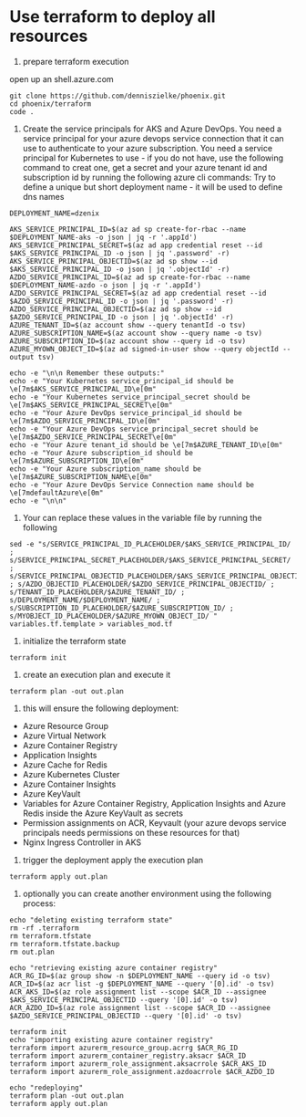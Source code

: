 # Use terraform to deploy all resources

1. prepare terraform execution

open up an shell.azure.com

```
git clone https://github.com/denniszielke/phoenix.git
cd phoenix/terraform
code .
```

1. Create the service principals for AKS and Azure DevOps.
You need a service principal for your azure devops service connection that it can use to authenticate to your azure subscription.
You need a service principal for Kubernetes to use - if you do not have, use the following command to creat one, get a secret and your azure tenant id and subscription id by running the following azure cli commands:
Try to define a unique but short deployment name - it will be used to define  dns names

```
DEPLOYMENT_NAME=dzenix

AKS_SERVICE_PRINCIPAL_ID=$(az ad sp create-for-rbac --name $DEPLOYMENT_NAME-aks -o json | jq -r '.appId')
AKS_SERVICE_PRINCIPAL_SECRET=$(az ad app credential reset --id $AKS_SERVICE_PRINCIPAL_ID -o json | jq '.password' -r)
AKS_SERVICE_PRINCIPAL_OBJECTID=$(az ad sp show --id $AKS_SERVICE_PRINCIPAL_ID -o json | jq '.objectId' -r)
AZDO_SERVICE_PRINCIPAL_ID=$(az ad sp create-for-rbac --name $DEPLOYMENT_NAME-azdo -o json | jq -r '.appId')
AZDO_SERVICE_PRINCIPAL_SECRET=$(az ad app credential reset --id $AZDO_SERVICE_PRINCIPAL_ID -o json | jq '.password' -r)
AZDO_SERVICE_PRINCIPAL_OBJECTID=$(az ad sp show --id $AZDO_SERVICE_PRINCIPAL_ID -o json | jq '.objectId' -r)
AZURE_TENANT_ID=$(az account show --query tenantId -o tsv)
AZURE_SUBSCRIPTION_NAME=$(az account show --query name -o tsv)
AZURE_SUBSCRIPTION_ID=$(az account show --query id -o tsv)
AZURE_MYOWN_OBJECT_ID=$(az ad signed-in-user show --query objectId --output tsv)

echo -e "\n\n Remember these outputs:"
echo -e "Your Kubernetes service_principal_id should be \e[7m$AKS_SERVICE_PRINCIPAL_ID\e[0m"
echo -e "Your Kubernetes service_principal_secret should be \e[7m$AKS_SERVICE_PRINCIPAL_SECRET\e[0m"
echo -e "Your Azure DevOps service_principal_id should be \e[7m$AZDO_SERVICE_PRINCIPAL_ID\e[0m"
echo -e "Your Azure DevOps service_principal_secret should be \e[7m$AZDO_SERVICE_PRINCIPAL_SECRET\e[0m"
echo -e "Your Azure tenant_id should be \e[7m$AZURE_TENANT_ID\e[0m"
echo -e "Your Azure subscription_id should be \e[7m$AZURE_SUBSCRIPTION_ID\e[0m"
echo -e "Your Azure subscription_name should be \e[7m$AZURE_SUBSCRIPTION_NAME\e[0m"
echo -e "Your Azure DevOps Service Connection name should be \e[7mdefaultAzure\e[0m"
echo -e "\n\n"
```

1. Your can replace these values in the variable file by running the following
```
sed -e "s/SERVICE_PRINCIPAL_ID_PLACEHOLDER/$AKS_SERVICE_PRINCIPAL_ID/ ; s/SERVICE_PRINCIPAL_SECRET_PLACEHOLDER/$AKS_SERVICE_PRINCIPAL_SECRET/ ; s/SERVICE_PRINCIPAL_OBJECTID_PLACEHOLDER/$AKS_SERVICE_PRINCIPAL_OBJECTID/ ; s/AZDO_OBJECTID_PLACEHOLDER/$AZDO_SERVICE_PRINCIPAL_OBJECTID/ ; s/TENANT_ID_PLACEHOLDER/$AZURE_TENANT_ID/ ; s/DEPLOYMENT_NAME/$DEPLOYMENT_NAME/ ; s/SUBSCRIPTION_ID_PLACEHOLDER/$AZURE_SUBSCRIPTION_ID/ ; s/MYOBJECT_ID_PLACEHOLDER/$AZURE_MYOWN_OBJECT_ID/ " variables.tf.template > variables_mod.tf
```


1. initialize the terraform state
```
terraform init
```

1. create an execution plan and execute it
```
terraform plan -out out.plan
```

1. this will ensure the following deployment:
- Azure Resource Group
- Azure Virtual Network
- Azure Container Registry
- Application Insights
- Azure Cache for Redis
- Azure Kubernetes Cluster
- Azure Container Insights
- Azure KeyVault
- Variables for Azure Container Registry, Application Insights and Azure Redis inside the Azure KeyVault as secrets
- Permission assignments on ACR, Keyvault (your azure devops service principals needs permissions on these resources for that)
- Nginx Ingress Controller in AKS

1. trigger the deployment
apply the execution plan
```
terraform apply out.plan
```

1. optionally you can create another environment using the following process:

```
echo "deleting existing terraform state"
rm -rf .terraform
rm terraform.tfstate
rm terraform.tfstate.backup
rm out.plan

echo "retrieving existing azure container registry"
ACR_RG_ID=$(az group show -n $DEPLOYMENT_NAME --query id -o tsv)
ACR_ID=$(az acr list -g $DEPLOYMENT_NAME --query '[0].id' -o tsv)
ACR_AKS_ID=$(az role assignment list --scope $ACR_ID --assignee $AKS_SERVICE_PRINCIPAL_OBJECTID --query '[0].id' -o tsv)
ACR_AZDO_ID=$(az role assignment list --scope $ACR_ID --assignee $AZDO_SERVICE_PRINCIPAL_OBJECTID --query '[0].id' -o tsv)

terraform init
echo "importing existing azure container registry"
terraform import azurerm_resource_group.acrrg $ACR_RG_ID
terraform import azurerm_container_registry.aksacr $ACR_ID
terraform import azurerm_role_assignment.aksacrrole $ACR_AKS_ID
terraform import azurerm_role_assignment.azdoacrrole $ACR_AZDO_ID

echo "redeploying"
terraform plan -out out.plan
terraform apply out.plan
```
